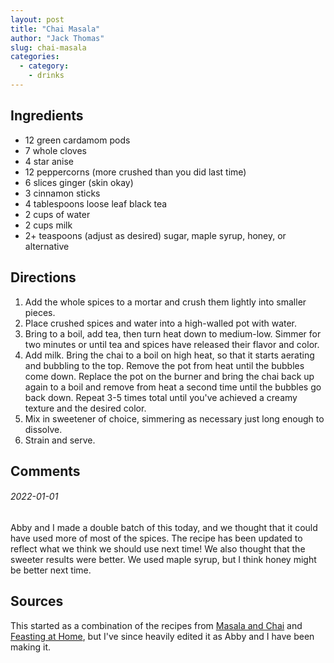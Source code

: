 ```yaml
---
layout: post
title: "Chai Masala"
author: "Jack Thomas"
slug: chai-masala
categories:
  - category:
    - drinks
---
```


## Ingredients

- 12 green cardamom pods
- 7 whole cloves
- 4 star anise
- 12 peppercorns (more crushed than you did last time)
- 6 slices ginger (skin okay)
- 3 cinnamon sticks
- 4 tablespoons loose leaf black tea
- 2 cups of water
- 2 cups milk
- 2+ teaspoons (adjust as desired) sugar, maple syrup, honey, or alternative

## Directions

1. Add the whole spices to a mortar and crush them lightly into smaller pieces.
2. Place crushed spices and water into a high-walled pot with water.
3. Bring to a boil, add tea, then turn heat down to medium-low. Simmer for two minutes or until tea and spices have released their flavor and color.
4. Add milk. Bring the chai to a boil on high heat, so that it starts aerating and bubbling to the top. Remove the pot from heat until the bubbles come down. Replace the pot on the burner and bring the chai back up again to a boil and remove from heat a second time until the bubbles go back down. Repeat 3-5 times total until you've achieved a creamy texture and the desired color.
5. Mix in sweetener of choice, simmering as necessary just long enough to dissolve.
6. Strain and serve.

## Comments

###### 2022-01-01

Abby and I made a double batch of this today, and we thought that it could have used more of most of the spices. The recipe has been updated to reflect what we think we should use next time! We also thought that the sweeter results were better. We used maple syrup, but I think honey might be better next time.

## Sources

This started as a combination of the recipes from [Masala and Chai](https://masalaandchai.com/masala-chai/) and [Feasting at Home](https://www.feastingathome.com/authentic-masala-chai-recipe/), but I've since heavily edited it as Abby and I have been making it.
